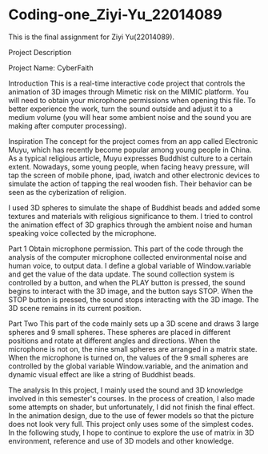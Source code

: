 # Coding-one_Ziyi-Yu_22014089
This is the final assignment for Ziyi Yu(22014089).

Project Description

Project Name: CyberFaith

Introduction
This is a real-time interactive code project that controls the animation of 3D images through Mimetic risk on the MIMIC platform. You will need to obtain your microphone permissions when opening this file. To better experience the work, turn the sound outside and adjust it to a medium volume (you will hear some ambient noise and the sound you are making after computer processing).

Inspiration
The concept for the project comes from an app called Electronic Muyu, which has recently become popular among young people in China. As a typical religious article, Muyu expresses Buddhist culture to a certain extent. Nowadays, some young people, when facing heavy pressure, will tap the screen of mobile phone, ipad, iwatch and other electronic devices to simulate the action of tapping the real wooden fish. Their behavior can be seen as the cyberization of religion.


I used 3D spheres to simulate the shape of Buddhist beads and added some textures and materials with religious significance to them. I tried to control the animation effect of 3D graphics through the ambient noise and human speaking voice collected by the microphone.


Part 1
Obtain microphone permission. This part of the code through the analysis of the computer microphone collected environmental noise and human voice, to output data. I define a global variable of Window.variable and get the value of the data update. The sound collection system is controlled by a button, and when the PLAY button is pressed, the sound begins to interact with the 3D image, and the button says STOP. When the STOP button is pressed, the sound stops interacting with the 3D image. The 3D scene remains in its current position.


Part Two
This part of the code mainly sets up a 3D scene and draws 3 large spheres and 9 small spheres. These spheres are placed in different positions and rotate at different angles and directions. When the microphone is not on, the nine small spheres are arranged in a matrix state. When the microphone is turned on, the values of the 9 small spheres are controlled by the global variable Window.variable, and the animation and dynamic visual effect are like a string of Buddhist beads.


The analysis
In this project, I mainly used the sound and 3D knowledge involved in this semester's courses. In the process of creation, I also made some attempts on shader, but unfortunately, I did not finish the final effect. In the animation design, due to the use of fewer models so that the picture does not look very full. This project only uses some of the simplest codes. In the following study, I hope to continue to explore the use of matrix in 3D environment, reference and use of 3D models and other knowledge.

